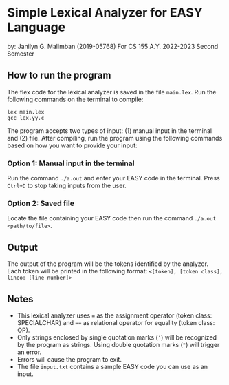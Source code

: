 # Simple Lexical Analyzer for EASY Language
by: Janilyn G. Malimban (2019-05768)
For CS 155 A.Y. 2022-2023 Second Semester

## How to run the program
The flex code for the lexical analyzer is saved in the file `main.lex`. Run the following commands on the terminal to compile:
```
lex main.lex
gcc lex.yy.c
```
The program accepts two types of input: (1) manual input in the terminal and (2) file. After compiling, run the program using the following commands based on how you want to provide your input:
### Option 1: Manual input in the terminal
Run the command `./a.out` and enter your EASY code in the terminal. Press `Ctrl+D` to stop taking inputs from the user.
### Option 2: Saved file
Locate the file containing your EASY code then run the command `./a.out <path/to/file>`.


## Output
The output of the program will be the tokens identified by the analyzer. Each token will be printed in the following format:
`<[token], [token class], lineo: [line number]>`

## Notes
* This lexical analyzer uses `=` as the assignment operator (token class: SPECIALCHAR) and `==` as relational operator for equality (token class: OP).
* Only strings enclosed by single quotation marks (`'`) will be recognized by the program as strings. Using double quotation marks (`"`) will trigger an error.
* Errors will cause the program to exit.
* The file `input.txt` contains a sample EASY code you can use as an input.

